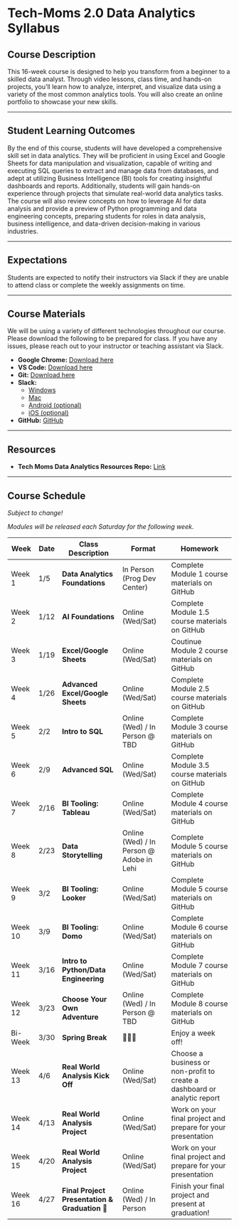 # **Tech-Moms 2.0 Data Analytics Syllabus**

## **Course Description**  
This 16-week course is designed to help you transform from a beginner to a skilled data analyst. Through video lessons, class time, and hands-on projects, you’ll learn how to analyze, interpret, and visualize data using a variety of the most common analytics tools. You will also create an online portfolio to showcase your new skills.

---

## **Student Learning Outcomes**  
By the end of this course, students will have developed a comprehensive skill set in data analytics. They will be proficient in using Excel and Google Sheets for data manipulation and visualization, capable of writing and executing SQL queries to extract and manage data from databases, and adept at utilizing Business Intelligence (BI) tools for creating insightful dashboards and reports. Additionally, students will gain hands-on experience through projects that simulate real-world data analytics tasks. The course will also review concepts on how to leverage AI for data analysis and provide a preview of Python programming and data engineering concepts, preparing students for roles in data analysis, business intelligence, and data-driven decision-making in various industries.

---

## **Expectations**  
Students are expected to notify their instructors via Slack if they are unable to attend class or complete the weekly assignments on time.

---

## **Course Materials**  
We will be using a variety of different technologies throughout our course. Please download the following to be prepared for class. If you have any issues, please reach out to your instructor or teaching assistant via Slack.

- **Google Chrome:** [Download here](https://www.google.com/chrome/)  
- **VS Code:** [Download here](https://code.visualstudio.com/download)  
- **Git:** [Download here](https://git-scm.com)  
- **Slack:**  
  - [Windows](https://slack.com/downloads/windows)  
  - [Mac](https://slack.com/downloads/mac)  
  - [Android (optional)](https://slack.com/downloads/android)  
  - [iOS (optional)](https://slack.com/downloads/ios)  
- **GitHub:** [GitHub](https://github.com/)  

---

## **Resources**  
- **Tech Moms Data Analytics Resources Repo:** [Link](https://github.com/tech-moms/data-analytics-resources)  

---

## **Course Schedule**  

_Subject to change!_ 

_Modules will be released each Saturday for the following week._

| **Week** | **Date**   | **Class Description**                         | **Format**                  | **Homework**                                                                 |
|----------|------------|-----------------------------------------------|----------------------------|-----------------------------------------------------------------------------|
| Week 1   | 1/5       | **Data Analytics Foundations**                 | In Person (Prog Dev Center) | Complete Module 1 course materials on GitHub                               |
| Week 2   | 1/12        | **AI Foundations**                       | Online (Wed/Sat)            | Complete Module 1.5 course materials on GitHub                               |
| Week 3   | 1/19        |  **Excel/Google Sheets**                               | Online (Wed/Sat)            | Coutinue Module 2 course materials on GitHub                               |
| Week 4   | 1/26       |   **Advanced Excel/Google Sheets**                      | Online (Wed/Sat)            | Complete Module 2.5 course materials on GitHub                               |
| Week 5   | 2/2       |  **Intro to SQL**                     | Online (Wed) / In Person @ TBD   | Complete Module 3 course materials on GitHub                               |
| Week 6   | 2/9       |  **Advanced SQL**            | Online (Wed/Sat)            | Complete Module 3.5 course materials on GitHub                               |
| Week 7   | 2/16       |     **BI Tooling: Tableau**          | Online (Wed/Sat)            | Complete Module 4 course materials on GitHub                        |
| Week 8   | 2/23      |  **Data Storytelling**                           | Online (Wed) / In Person  @ Adobe in Lehi  | Complete Module 5 course materials on GitHub                               |
| Week 9   | 3/2      | **BI Tooling: Looker**        | Online (Wed/Sat)            | Complete Module 5 course materials on GitHub   |
| Week 10  | 3/9       |  **BI Tooling: Domo**              | Online (Wed/Sat)            | Complete Module 6 course materials on GitHub                                           |
| Week 11  | 3/16      | **Intro to Python/Data Engineering**        | Online (Wed/Sat)            | Complete Module 7 course materials on GitHub                                             |
| Week 12  | 3/23      | **Choose Your Own Adventure** | Online (Wed) / In Person @ TBD    | Complete Module 8 course materials on GitHub              |
| Bi-Week  | 3/30      | **Spring Break** | 🌴🌴🌴 | Enjoy a week off!            |
| Week 13  | 4/6      | **Real World Analysis Kick Off** | Online (Wed/Sat)    | Choose a business or non-profit to create a dashboard or analytic report                 |
| Week 14  | 4/13      | **Real World Analysis Project** | Online (Wed/Sat)  | Work on your final project and prepare for your presentation                |
| Week 15  | 4/20      | **Real World Analysis Project** | Online (Wed/Sat)    | Work on your final project and prepare for your presentation                |
| Week 16 | 4/27 | **Final Project Presentation & Graduation 🎉** | Online (Wed) / In Person    | Finish your final project and present at graduation! |                 



